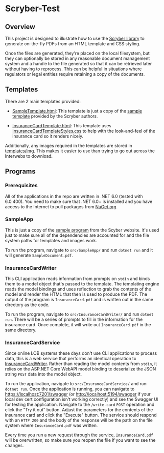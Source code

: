 # Scryber-Test

## Overview

This project is designed to illustrate how to use the [Scryber library](https://github.com/richard-scryber/scryber.core) to generate on-the-fly PDFs from an HTML template and CSS styling.

Once the files are generated, they're placed on the local filesystem, but they can optionally be stored in any reasonable document management system and a handle to the file generated so that it can be retrieved later without having to reprocess. This can be helpful in situations where regulators or legal entities require retaining a copy of the documents.

## Templates

There are 2 main templates provided:

- [SampleTemplate.html](./templates/SampleTemplate.html): This template is just a copy of the [sample template](https://github.com/richard-scryber/scryber.core#example-template) provided by the Scryber authors.

- [InsuranceCardTemplate.html](./templates/InsuranceCardTemplate.html): This template uses [InsuranceCardTemplateStyles.css](./templates/InsuranceCardTemplateStyles.css) to help with the look-and-feel of the insurance card so it renders nicely.

Additionally, any images required in the templates are stored in [templates/img](templates/img/). This makes it easier to use than trying to go out across the Interwebs to download.

## Programs

### Prerequisites

All of the applications in the repo are written in .NET 6.0 (tested with 6.0.400). You need to make sure that .NET 6.0+ is installed and you have access to the Internet to pull packages from [NuGet.org](https://www.nuget.org/).

### SampleApp

This is just a copy of the [sample program](https://github.com/richard-scryber/scryber.core#from-your-application-code) from the Scyber website. It's used just to make sure all of the dependencies are accounted for and the file system paths for templates and images work.

To run the program, navigate to `src/SampleApp/` and run `dotnet run` and it will generate `SampleDocument.pdf`.

### InsuranceCardWriter

This CLI application reads information from prompts on `stdin` and binds them to a model object that's passed to the template. The templating engine reads the model bindings and uses reflection to grab the contents of the model and render the HTML that then is used to produce the PDF. The output of the program is `InsuranceCard.pdf` and is written out in the same directory as the code.

To run the program, navigate to `src/InsuranceCardWriter/` and run `dotnet run`. There will be a series of prompts to fill in the information for the insurance card. Once complete, it will write out `InsuranceCard.pdf` in the same directory.

### InsuranceCardService

Since online LOB systems these days don't use CLI applications to process data, this is a web service that performs an identical operation to [InsuranceCardWriter](#insurancecardwriter). Rather than reading the model contents from `stdin`, it relies on the ASP.NET Core WebAPI model binding to deserialize the JSON string `POST` data into the model object.

To run the application, navigate to `src/InsuranceCardService/` and run `dotnet run`. Once the application is running, you can navigate to [https://localhost:7201/swagger](https://localhost:7201/swagger) (or [http://localhost:5194/swagger](http://localhost:5194/swagger) if your local dev cert configuration isn't working correctly) and see the Swagger UI for testing the application. Navigate to the `/write-card` `POST` operation and click the "Try it out" button. Adjust the parameters for the contents of the insurance card and click the "Execute" button. The service should respond with an `HTTP 200` and the body of the response will be the path on the file system where `InsuranceCard.pdf` was written.

Every time you run a new request through the service, `InsuranceCard.pdf` will be overwritten, so make sure you reopen the file if you want to see the changes.